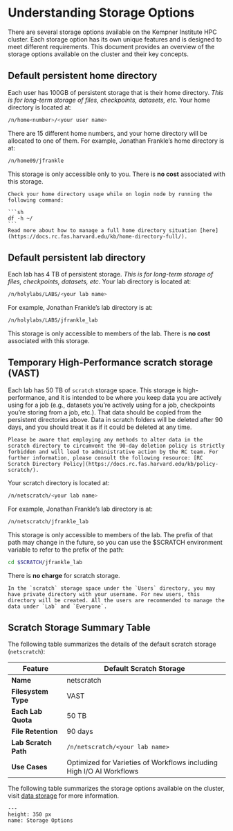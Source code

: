 # Understanding Storage Options

There are several storage options available on the Kempner Institute HPC cluster. Each storage option has its own unique features and is designed to meet different requirements. This document provides an overview of the storage options available on the cluster and their key concepts.

## Default persistent home directory

Each user has 100GB of persistent storage that is their home directory. _This is for long-term storage of files, checkpoints, datasets, etc._ Your home directory is located at:

```sh	
/n/home<number>/<your user name>
```

There are 15 different home numbers, and your home directory will be allocated to one of them. For example, Jonathan Frankle’s home directory is at:

```sh
/n/home09/jfrankle
```
This storage is only accessible only to you. There is __no cost__ associated with this storage.

````{tip}
Check your home directory usage while on login node by running the following command:

```sh
df -h ~/
```
Read more about how to manage a full home directory situation [here](https://docs.rc.fas.harvard.edu/kb/home-directory-full/).

````




## Default persistent lab directory

Each lab has 4 TB of persistent storage. _This is for long-term storage of files, checkpoints, datasets, etc_. Your lab directory is located at:

```sh
/n/holylabs/LABS/<your lab name>
```

For example, Jonathan Frankle’s lab directory is at:

```sh
/n/holylabs/LABS/jfrankle_lab
```

This storage is only accessible to members of the lab. There is __no cost__ associated with this storage.

## Temporary High-Performance scratch storage (VAST)

Each lab has 50 TB of `scratch` storage space. This storage is high-performance, and it is intended to be where you keep data you are actively using for a job (e.g., datasets you’re actively using for a job, checkpoints you’re storing from a job, etc.). That data should be copied from the persistent directories above. Data in scratch folders will be deleted after 90 days, and you should treat it as if it could be deleted at any time. 

```{warning}
Please be aware that employing any methods to alter data in the scratch directory to circumvent the 90-day deletion policy is strictly forbidden and will lead to administrative action by the RC team. For further information, please consult the following resource: [RC Scratch Directory Policy](https://docs.rc.fas.harvard.edu/kb/policy-scratch/).
```

Your scratch directory is located at:

```sh
/n/netscratch/<your lab name>
```

For example, Jonathan Frankle’s lab directory is at:

```sh
/n/netscratch/jfrankle_lab
```

This storage is only accessible to members of the lab. The prefix of that path may change in the future, so you can use the $SCRATCH environment variable to refer to the prefix of the path:

```sh
cd $SCRATCH/jfrankle_lab
```

There is __no charge__ for scratch storage. 

```{note}
In the `scratch` storage space under the `Users` directory, you may have private directory with your username. For new users, this directory will be created. All the users are recommended to manage the data under `Lab` and `Everyone`. 
```

## Scratch Storage Summary Table


The following table summarizes the details of the default scratch storage (`netscratch`):

| Feature             | Default Scratch Storage | 
|---------------------|----------------------|
| **Name**            | netscratch           |
| **Filesystem Type** | VAST                 |
| **Each Lab Quota**  | 50 TB                |
| **File Retention**  | 90 days              |
| **Lab Scratch Path**| `/n/netscratch/<your lab name>` | 
| **Use Cases**       | Optimized for Varieties of Workflows including High I/O AI Workflows |


The following table summarizes the storage options available on the cluster, visit [data storage](https://www.rc.fas.harvard.edu/services/data-storage/) for more information.

```{figure} figures/png/storage_table_20240324.png
---
height: 350 px
name: Storage Options
```
